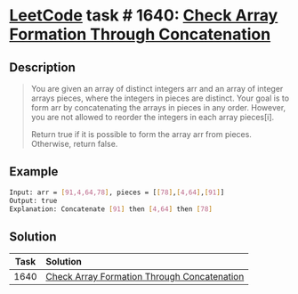 # [LeetCode][leetcode] task # 1640: [Check Array Formation Through Concatenation][task]

Description
-----------

> You are given an array of distinct integers arr and an array of integer arrays pieces,
> where the integers in pieces are distinct.
> Your goal is to form arr by concatenating the arrays in pieces in any order.
> However, you are not allowed to reorder the integers in each array pieces[i].
>
> Return true if it is possible to form the array arr from pieces. Otherwise, return false.

Example
-------

```sh
Input: arr = [91,4,64,78], pieces = [[78],[4,64],[91]]
Output: true
Explanation: Concatenate [91] then [4,64] then [78]
```

Solution
--------

| Task | Solution |
| :------: | :------ |
| 1640 | [Check Array Formation Through Concatenation][solution] |


[leetcode]: <http://leetcode.com/>
[task]: <https://leetcode.com/problems/check-array-formation-through-concatenation/>
[solution]: <https://github.com/wellaxis/witalis-jkit/blob/main/module/tasks/src/main/java/com/witalis/jkit/tasks/core/task/leetcode/p1640/option/Practice.java>
